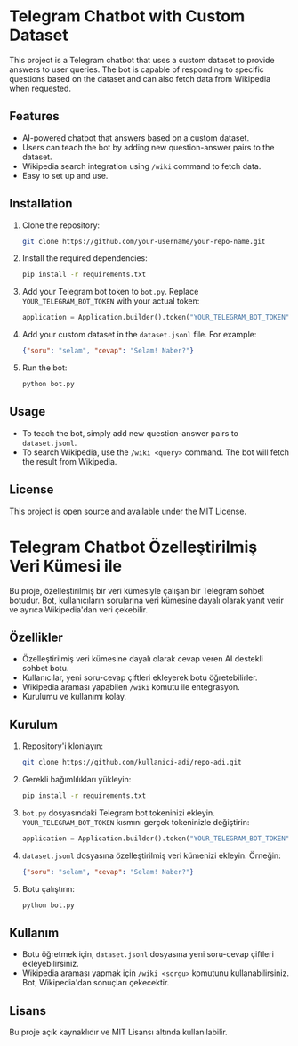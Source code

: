 # Telegram Chatbot with Custom Dataset

This project is a Telegram chatbot that uses a custom dataset to provide answers to user queries. The bot is capable of responding to specific questions based on the dataset and can also fetch data from Wikipedia when requested.

## Features
- AI-powered chatbot that answers based on a custom dataset.
- Users can teach the bot by adding new question-answer pairs to the dataset.
- Wikipedia search integration using `/wiki` command to fetch data.
- Easy to set up and use.

## Installation

1. Clone the repository:
    ```bash
    git clone https://github.com/your-username/your-repo-name.git
    ```

2. Install the required dependencies:
    ```bash
    pip install -r requirements.txt
    ```

3. Add your Telegram bot token to `bot.py`. Replace `YOUR_TELEGRAM_BOT_TOKEN` with your actual token:
    ```python
    application = Application.builder().token("YOUR_TELEGRAM_BOT_TOKEN").build()
    ```

4. Add your custom dataset in the `dataset.jsonl` file. For example:
    ```json
    {"soru": "selam", "cevap": "Selam! Naber?"}
    ```

5. Run the bot:
    ```bash
    python bot.py
    ```

## Usage
- To teach the bot, simply add new question-answer pairs to `dataset.jsonl`.
- To search Wikipedia, use the `/wiki <query>` command. The bot will fetch the result from Wikipedia.

## License
This project is open source and available under the MIT License.



# Telegram Chatbot Özelleştirilmiş Veri Kümesi ile

Bu proje, özelleştirilmiş bir veri kümesiyle çalışan bir Telegram sohbet botudur. Bot, kullanıcıların sorularına veri kümesine dayalı olarak yanıt verir ve ayrıca Wikipedia'dan veri çekebilir.

## Özellikler
- Özelleştirilmiş veri kümesine dayalı olarak cevap veren AI destekli sohbet botu.
- Kullanıcılar, yeni soru-cevap çiftleri ekleyerek botu öğretebilirler.
- Wikipedia araması yapabilen `/wiki` komutu ile entegrasyon.
- Kurulumu ve kullanımı kolay.

## Kurulum

1. Repository'i klonlayın:
    ```bash
    git clone https://github.com/kullanici-adi/repo-adi.git
    ```

2. Gerekli bağımlılıkları yükleyin:
    ```bash
    pip install -r requirements.txt
    ```

3. `bot.py` dosyasındaki Telegram bot tokeninizi ekleyin. `YOUR_TELEGRAM_BOT_TOKEN` kısmını gerçek tokeninizle değiştirin:
    ```python
    application = Application.builder().token("YOUR_TELEGRAM_BOT_TOKEN").build()
    ```

4. `dataset.jsonl` dosyasına özelleştirilmiş veri kümenizi ekleyin. Örneğin:
    ```json
    {"soru": "selam", "cevap": "Selam! Naber?"}
    ```

5. Botu çalıştırın:
    ```bash
    python bot.py
    ```

## Kullanım
- Botu öğretmek için, `dataset.jsonl` dosyasına yeni soru-cevap çiftleri ekleyebilirsiniz.
- Wikipedia araması yapmak için `/wiki <sorgu>` komutunu kullanabilirsiniz. Bot, Wikipedia'dan sonuçları çekecektir.

## Lisans
Bu proje açık kaynaklıdır ve MIT Lisansı altında kullanılabilir.
